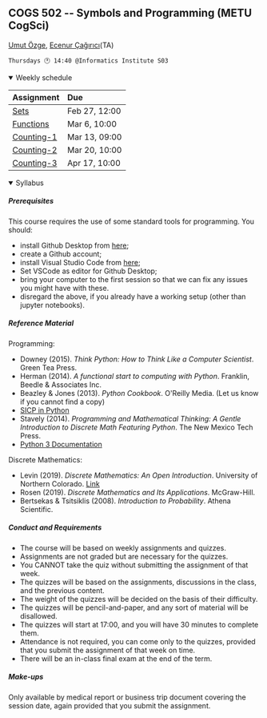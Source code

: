 COGS 502 -- Symbols and Programming (METU CogSci)
-------------------------------------------------------------

[Umut Özge](mailto:umozge@metu.edu.tr), [Ecenur Çağırıcı](mailto:ecenurc@metu.edu.tr)(TA)

```
Thursdays 🕐 14:40 @Informatics Institute S03
```

<details open>
<summary>
Weekly schedule
</summary>

| Assignment | Due
:---|:-------|
|[Sets](https://classroom.github.com/a/F5OzM034)  | Feb 27, 12:00|
|[Functions](https://classroom.github.com/a/5vUVn2wZ)  | Mar 6, 10:00|
|[Counting-1](https://classroom.github.com/a/P-aO2vxQ)  | Mar 13, 09:00|
|[Counting-2](https://classroom.github.com/a/Zr5wVjgX)  | Mar 20, 10:00|
|[Counting-3](https://classroom.github.com/a/ac439Zlg)  | Apr 17, 10:00|


</details>

<details open>
<summary>
Syllabus
</summary>

##### Prerequisites

This course requires the use of some standard tools for programming. You should:

* install Github Desktop from [here](https://desktop.github.com/);
* create a Github account;
* install Visual Studio Code from [here](https://code.visualstudio.com/);
* Set VSCode as editor for Github Desktop;
* bring your computer to the first session so that we can fix any issues you
    might have with these.
* disregard the above, if you already have a working setup (other than jupyter notebooks).

##### Reference Material 

Programming:

* Downey (2015). _Think Python: How to Think Like a Computer Scientist_. Green
    Tea Press.
* Herman (2014). _A functional start to computing with Python_. Franklin, Beedle
    & Associates Inc.
* Beazley & Jones (2013). _Python Cookbook_. O'Reilly Media. (Let us know if you
    cannot find a copy)
* [SICP in Python](https://wizardforcel.gitbooks.io/sicp-in-python/content/index.html)
* Stavely (2014). _Programming and Mathematical Thinking: A Gentle Introduction
    to Discrete Math Featuring Python_. The New Mexico Tech Press.
* [Python 3 Documentation](https://docs.python.org/3/)

Discrete Mathematics:

* Levin (2019). _Discrete Mathematics: An Open Introduction_. University
    of Northern Colorado. [Link](https://discrete.openmathbooks.org/dmoi3/dmoi.html)
* Rosen (2019). _Discrete Mathematics and Its Applications_. McGraw-Hill.
* Bertsekas & Tsitsiklis (2008). _Introduction to Probability_. Athena
    Scientific.

##### Conduct and Requirements 

* The course will be based on weekly assignments and quizzes.
* Assignments are not graded but are necessary for the quizzes.
* You CANNOT take the quiz without submitting the assignment of that week.
* The quizzes will be based on the assignments, discussions in the class, and
    the previous content.
* The weight of the quizzes will be decided on the basis of their difficulty.
* The quizzes will be pencil-and-paper, and any sort of material will be
    disallowed.
* The quizzes will start at 17:00, and you will have 30 minutes to complete
    them.
* Attendance is not required, you can come only to the quizzes, provided that
    you submit the assignment of that week on time.
* There will be an in-class final exam at the end of the term.

##### Make-ups

Only available by medical report or business trip document covering the session date, again provided that you submit the assignment.

</details>
